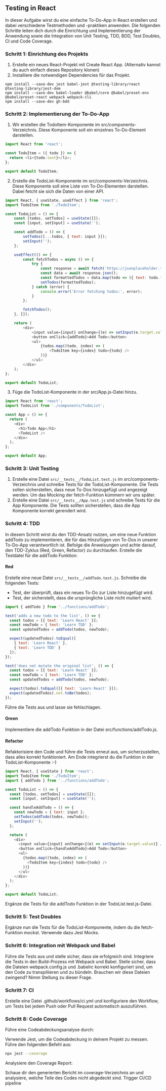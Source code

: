 ## Testing in React
In dieser Aufgabe wirst du eine einfache To-Do-App in React erstellen und dabei verschiedene Testmethoden und -praktiken anwenden. Die folgenden Schritte leiten dich durch die Einrichtung und Implementierung der Anwendung sowie die Integration von Unit Testing, TDD, BDD, Test Doubles, CI und Code Coverage.
### Schritt 1: Einrichtung des Projekts
1. Erstelle ein neues React-Projekt mit Create React App. (Alternativ kannst du auch einfach dieses Repository klonen)
2. Installiere die notwendigen Dependencies für das Projekt.
```
npm install --save-dev jest babel-jest @testing-library/react @testing-library/jest-dom
npm install --save-dev babel-loader @babel/core @babel/preset-env @babel/preset-react webpack webpack-cli
npm install --save-dev gh-bdd
```
### Schritt 2: Implementierung der To-Do-App
1. Wir erstellen die TodoItem-Komponente im src/components-Verzeichnis. Diese Komponente soll ein einzelnes To-Do-Element darstellen.
```javascript
import React from 'react';

const TodoItem = ({ todo }) => {
  return <li>{todo.text}</li>;
};

export default TodoItem;
```

2. Erstelle die TodoList-Komponente im src/components-Verzeichnis. Diese Komponente soll eine Liste von To-Do-Elementen darstellen. Dabei fetcht sie sich die Daten von einer API.
```javascript
import React, { useState, useEffect } from 'react';
import TodoItem from './TodoItem';

const TodoList = () => {
    const [todos, setTodos] = useState([]);
    const [input, setInput] = useState('');

    const addTodo = () => {
        setTodos([...todos, { text: input }]);
        setInput('');
    };

    useEffect(() => {
        const fetchTodos = async () => {
            try {
                const response = await fetch('https://jsonplaceholder.typicode.com/todos');
                const data = await response.json();
                const formattedTodos = data.map(todo => ({ text: todo.title, completed: todo.completed }));
                setTodos(formattedTodos);
            } catch (error) {
                console.error('Error fetching todos:', error);
            }
        };

        fetchTodos();
    }, []);

    return (
        <div>
            <input value={input} onChange={(e) => setInput(e.target.value)} />
            <button onClick={addTodo}>Add Todo</button>
            <ul>
                {todos.map((todo, index) => (
                    <TodoItem key={index} todo={todo} />
                ))}
            </ul>
        </div>
    );
};

export default TodoList;
```
3. Füge die TodoList-Komponente in der src/App.js-Datei hinzu.
```javascript
import React from 'react';
import TodoList from './components/TodoList';

const App = () => {
  return (
    <div>
      <h1>Todo App</h1>
      <TodoList />
    </div>
  );
};

export default App;
```
### Schritt 3: Unit Testing
1. Erstelle eine Datei `src/__tests__/TodoList.test.js` im src/components-Verzeichnis und schreibe Tests für die TodoList-Komponente. Die Tests sollen sicherstellen, dass neue To-Dos hinzugefügt und angezeigt werden. Um das Mocking der fetch-Funktion kümmern wir uns später.
2. Erstelle eine Datei `src/__tests__/App.test.js` und schreibe Tests für die App Komponente. Die Tests sollten sicherstellen, dass die App Komponente korrekt gerendert wird.
### Schritt 4: TDD
In diesem Schritt wirst du den TDD-Ansatz nutzen, um eine neue Funktion addTodo zu implementieren, die für das Hinzufügen von To-Dos in unserer To-Do-App verantwortlich ist. Befolge die Anweisungen und achte darauf, den TDD-Zyklus (Red, Green, Refactor) zu durchlaufen.
Erstelle die Testdatei für die addTodo Funktion:
#### Red
Erstelle eine neue Datei `src/__tests__/addTodo.test.js`.
Schreibe die folgenden Tests:
- Test, der überprüft, dass ein neues To-Do zur Liste hinzugefügt wird.
- Test, der sicherstellt, dass die ursprüngliche Liste nicht mutiert wird.
```javascript
import { addTodo } from '../functions/addTodo';

test('adds a new todo to the list', () => {
  const todos = [{ text: 'Learn React' }];
  const newTodo = { text: 'Learn TDD' };
  const updatedTodos = addTodo(todos, newTodo);

  expect(updatedTodos).toEqual([
    { text: 'Learn React' },
    { text: 'Learn TDD' }
  ]);
});

test('does not mutate the original list', () => {
  const todos = [{ text: 'Learn React' }];
  const newTodo = { text: 'Learn TDD' };
  const updatedTodos = addTodo(todos, newTodo);

  expect(todos).toEqual([{ text: 'Learn React' }]);
  expect(updatedTodos).not.toBe(todos);
});
```
Führe die Tests aus und lasse sie fehlschlagen.
#### Green
Implementiere die addTodo Funktion in der Datei src/functions/addTodo.js.
#### Refactor
Refaktorisiere den Code und führe die Tests erneut aus, um sicherzustellen, dass alles korrekt funktioniert.
Am Ende integrierst du die Funktion in der TodoList-Komponente :-)
```javascript
import React, { useState } from 'react';
import TodoItem from './TodoItem';
import { addTodo } from '../functions/addTodo';

const TodoList = () => {
  const [todos, setTodos] = useState([]);
  const [input, setInput] = useState('');

  const handleAddTodo = () => {
    const newTodo = { text: input };
    setTodos(addTodo(todos, newTodo));
    setInput('');
  };

  return (
    <div>
      <input value={input} onChange={(e) => setInput(e.target.value)} />
      <button onClick={handleAddTodo}>Add Todo</button>
      <ul>
        {todos.map((todo, index) => (
          <TodoItem key={index} todo={todo} />
        ))}
      </ul>
    </div>
  );
};

export default TodoList;
```
Ergänze die Tests für die addTodo Funktion in der TodoList.test.js-Datei.
### Schritt 5: Test Doubles
Ergänze nun die Tests für die TodoList-Komponente, indem du die fetch-Funktion mockst. Verwende dazu Jest Mocks.
### Schritt 6: Integration mit Webpack und Babel
Führe die Tests aus und stelle sicher, dass sie erfolgreich sind. Integriere die Tests in den Build-Prozess mit Webpack und Babel.
Stelle sicher, dass die Dateien webpack.config.js und .babelrc korrekt konfiguriert sind, um den Code zu transpiliieren und zu bündeln.
Brauchen wir diese Dateien zwingend? Nimm Stellung zu dieser Frage.
### Schritt 7: CI
Erstelle eine Datei .github/workflows/ci.yml und konfiguriere den Workflow, um Tests bei jedem Push oder Pull Request automatisch auszuführen.
### Schritt 8: Code Coverage
Führe eine Codeabdeckungsanalyse durch:

Verwende Jest, um die Codeabdeckung in deinem Projekt zu messen. Führe den folgenden Befehl aus:

```bash
npx jest --coverage
```
Analysiere den Coverage Report:

Schaue dir den generierten Bericht im coverage-Verzeichnis an und analysiere, welche Teile des Codes nicht abgedeckt sind.
Trigger CI/CD pipeline
